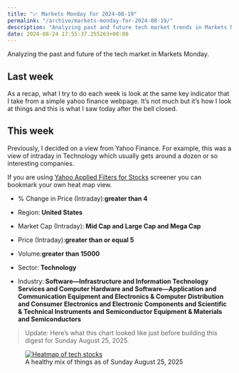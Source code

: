 ```yaml
---
title: "📈 Markets Monday for 2024-08-19"
permalink: "/archive/markets-monday-for-2024-08-19/"
description: "Analyzing past and future tech market trends in Markets Monday newsletter."
date: 2024-08-24 17:55:37.255263+00:00
---
```


<!-- buttondown-editor-mode: plaintext --><p>Analyzing the past and future of the tech market in Markets Monday.</p><h2>Last week</h2><p>As a recap, what I try to do each week is look at the same key indicator that I take from a simple yahoo finance webpage. It’s not much but it’s how I look at things and this is what I saw today after the bell closed.</p><h2>This week</h2><p>Previously, I decided on a view from Yahoo Finance. For example, this was a view of intraday in Technology which usually gets around a dozen or so interesting companies.</p><p>If you are using <a target="_blank" rel="noopener noreferrer nofollow" href="https://finance.yahoo.com/screener/568c8b06-3f3e-497e-bae7-6dd1defc231c/heatmap">Yahoo Applied Filters for Stocks</a> screener you can bookmark your own heat map view.</p><ul><li><p>% Change in Price (Intraday):<strong>greater than 4</strong></p></li><li><p>Region:<strong> United States</strong></p></li><li><p>Market Cap (Intraday):<strong> Mid Cap and Large Cap and Mega Cap</strong></p></li><li><p>Price (Intraday):<strong>greater than or equal 5</strong></p></li><li><p>Volume:<strong>greater than 15000</strong></p></li><li><p>Sector:<strong> Technology</strong></p></li><li><p>Industry:<strong> Software—Infrastructure and Information Technology Services and Computer Hardware and Software—Application and Communication Equipment and Electronics &amp; Computer Distribution and Consumer Electronics and Electronic Components and Scientific &amp; Technical Instruments and Semiconductor Equipment &amp; Materials and Semiconductors</strong></p></li></ul><blockquote class="pullquote"><p>Update: Here’s what this chart looked like just before building this digest for Sunday August 25, 2025.</p></blockquote><figure><a href="https://finance.yahoo.com/screener/568c8b06-3f3e-497e-bae7-6dd1defc231c/heatmap" target="_blank" rel="noopener noreferrer"><img src="https://assets.buttondown.email/images/50980e83-1e35-4cd6-ae70-e20d1f26ca12.png?w=960&amp;fit=max" alt="Heatmap of tech stocks" draggable="false" contenteditable="false"></a><figcaption>A healthy mix of things as of Sunday August 25, 2025</figcaption></figure><p></p><p></p><p></p>